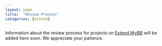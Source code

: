 ```yaml
---
layout: page
title:  "Review Process"
categories: [extend]
---
```

Information about the review process for projects on [Extend MyBB](https://community.mybb.com/mods.php) will be added here soon. We appreciate your patience.
